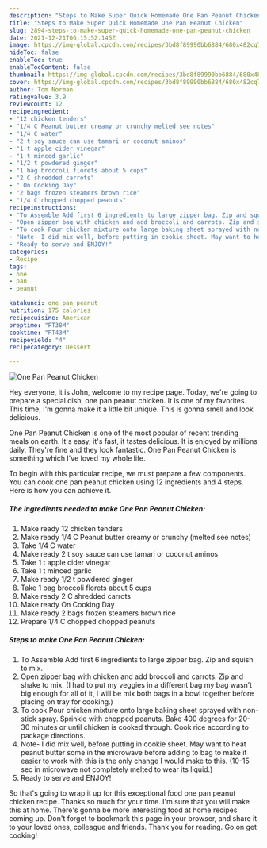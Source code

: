 ```yaml
---
description: "Steps to Make Super Quick Homemade One Pan Peanut Chicken"
title: "Steps to Make Super Quick Homemade One Pan Peanut Chicken"
slug: 2894-steps-to-make-super-quick-homemade-one-pan-peanut-chicken
date: 2021-12-21T06:15:52.145Z
image: https://img-global.cpcdn.com/recipes/3bd8f89990bb6884/680x482cq70/one-pan-peanut-chicken-recipe-main-photo.jpg
hideToc: false
enableToc: true
enableTocContent: false
thumbnail: https://img-global.cpcdn.com/recipes/3bd8f89990bb6884/680x482cq70/one-pan-peanut-chicken-recipe-main-photo.jpg
cover: https://img-global.cpcdn.com/recipes/3bd8f89990bb6884/680x482cq70/one-pan-peanut-chicken-recipe-main-photo.jpg
author: Tom Norman
ratingvalue: 3.9
reviewcount: 12
recipeingredient:
- "12 chicken tenders"
- "1/4 C Peanut butter creamy or crunchy melted see notes"
- "1/4 C water"
- "2 t soy sauce can use tamari or coconut aminos"
- "1 t apple cider vinegar"
- "1 t minced garlic"
- "1/2 t powdered ginger"
- "1 bag broccoli florets about 5 cups"
- "2 C shredded carrots"
- " On Cooking Day"
- "2 bags frozen steamers brown rice"
- "1/4 C chopped chopped peanuts"
recipeinstructions:
- "To Assemble Add first 6 ingredients to large zipper bag. Zip and squish to mix."
- "Open zipper bag with chicken and add broccoli and carrots. Zip and shake to mix. (I had to put my veggies in a different bag my bag wasn’t big enough for all of it, I will be mix both bags in a bowl together before placing on tray for cooking.)"
- "To cook Pour chicken mixture onto large baking sheet sprayed with non-stick spray. Sprinkle with chopped peanuts. Bake 400 degrees for 20-30 minutes or until chicken is cooked through. Cook rice according to package directions."
- "Note- I did mix well, before putting in cookie sheet. May want to heat peanut butter some in the microwave before adding to bag to make it easier to work with this is the only change I would make to this. (10-15 sec in microwave not completely melted to wear its liquid.)"
- "Ready to serve and ENJOY!"
categories:
- Recipe
tags:
- one
- pan
- peanut

katakunci: one pan peanut 
nutrition: 175 calories
recipecuisine: American
preptime: "PT38M"
cooktime: "PT43M"
recipeyield: "4"
recipecategory: Dessert

---
```



![One Pan Peanut Chicken](https://img-global.cpcdn.com/recipes/3bd8f89990bb6884/680x482cq70/one-pan-peanut-chicken-recipe-main-photo.jpg)

Hey everyone, it is John, welcome to my recipe page. Today, we're going to prepare a special dish, one pan peanut chicken. It is one of my favorites. This time, I'm gonna make it a little bit unique. This is gonna smell and look delicious.

One Pan Peanut Chicken is one of the most popular of recent trending meals on earth. It's easy, it's fast, it tastes delicious. It is enjoyed by millions daily. They're fine and they look fantastic. One Pan Peanut Chicken is something which I've loved my whole life.




To begin with this particular recipe, we must prepare a few components. You can cook one pan peanut chicken using 12 ingredients and 4 steps. Here is how you can achieve it.

<!--inarticleads1-->

##### The ingredients needed to make One Pan Peanut Chicken:

1. Make ready 12 chicken tenders
1. Make ready 1/4 C Peanut butter creamy or crunchy (melted see notes)
1. Take 1/4 C water
1. Make ready 2 t soy sauce can use tamari or coconut aminos
1. Take 1 t apple cider vinegar
1. Take 1 t minced garlic
1. Make ready 1/2 t powdered ginger
1. Take 1 bag broccoli florets about 5 cups
1. Make ready 2 C shredded carrots
1. Make ready  On Cooking Day
1. Make ready 2 bags frozen steamers brown rice
1. Prepare 1/4 C chopped chopped peanuts




<!--inarticleads2-->

##### Steps to make One Pan Peanut Chicken:

1. To Assemble Add first 6 ingredients to large zipper bag. Zip and squish to mix.
1. Open zipper bag with chicken and add broccoli and carrots. Zip and shake to mix. (I had to put my veggies in a different bag my bag wasn’t big enough for all of it, I will be mix both bags in a bowl together before placing on tray for cooking.)
1. To cook Pour chicken mixture onto large baking sheet sprayed with non-stick spray. Sprinkle with chopped peanuts. Bake 400 degrees for 20-30 minutes or until chicken is cooked through. Cook rice according to package directions.
1. Note- I did mix well, before putting in cookie sheet. May want to heat peanut butter some in the microwave before adding to bag to make it easier to work with this is the only change I would make to this. (10-15 sec in microwave not completely melted to wear its liquid.)
1. Ready to serve and ENJOY!



So that's going to wrap it up for this exceptional food one pan peanut chicken recipe. Thanks so much for your time. I'm sure that you will make this at home. There's gonna be more interesting food at home recipes coming up. Don't forget to bookmark this page in your browser, and share it to your loved ones, colleague and friends. Thank you for reading. Go on get cooking!
